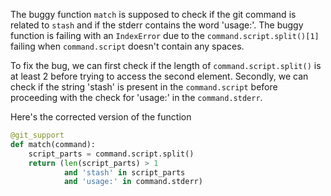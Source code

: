 The buggy function `match` is supposed to check if the git command is related to `stash` and if the stderr contains the word 'usage:'. The buggy function is failing with an `IndexError` due to the `command.script.split()[1]` failing when `command.script` doesn't contain any spaces.

To fix the bug, we can first check if the length of `command.script.split()` is at least 2 before trying to access the second element. Secondly, we can check if the string 'stash' is present in the `command.script` before proceeding with the check for 'usage:' in the `command.stderr`.

Here's the corrected version of the function

```python
@git_support
def match(command):
    script_parts = command.script.split()
    return (len(script_parts) > 1 
            and 'stash' in script_parts 
            and 'usage:' in command.stderr)
```